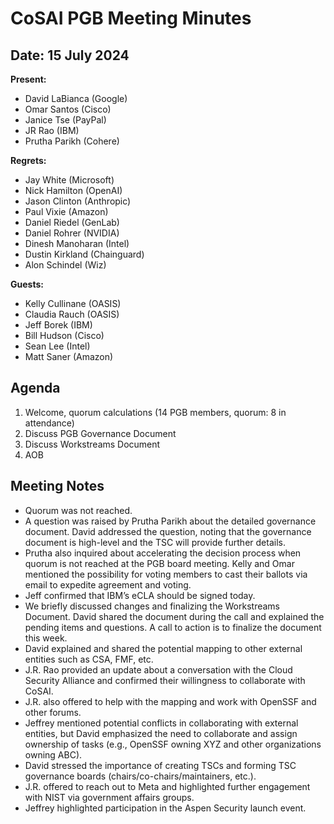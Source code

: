 # CoSAI PGB Meeting Minutes

## Date: 15 July 2024

**Present:**
- David LaBianca (Google)
- Omar Santos (Cisco)
- Janice Tse (PayPal)
- JR Rao (IBM)
- Prutha Parikh (Cohere)

**Regrets:**
- Jay White (Microsoft)
- Nick Hamilton (OpenAI)
- Jason Clinton (Anthropic)
- Paul Vixie (Amazon)
- Daniel Riedel (GenLab)
- Daniel Rohrer (NVIDIA)
- Dinesh Manoharan (Intel)
- Dustin Kirkland (Chainguard)
- Alon Schindel (Wiz)

**Guests:**
- Kelly Cullinane (OASIS)
- Claudia Rauch (OASIS)
- Jeff Borek (IBM)
- Bill Hudson (Cisco)
- Sean Lee (Intel)
- Matt Saner (Amazon)

## Agenda
1. Welcome, quorum calculations (14 PGB members, quorum: 8 in attendance)
2. Discuss PGB Governance Document
3. Discuss Workstreams Document
4. AOB

## Meeting Notes
- Quorum was not reached.
- A question was raised by Prutha Parikh about the detailed governance document. David addressed the question, noting that the governance document is high-level and the TSC will provide further details.
- Prutha also inquired about accelerating the decision process when quorum is not reached at the PGB board meeting. Kelly and Omar mentioned the possibility for voting members to cast their ballots via email to expedite agreement and voting.
- Jeff confirmed that IBM’s eCLA should be signed today.
- We briefly discussed changes and finalizing the Workstreams Document. David shared the document during the call and explained the pending items and questions. A call to action is to finalize the document this week.
- David explained and shared the potential mapping to other external entities such as CSA, FMF, etc.
- J.R. Rao provided an update about a conversation with the Cloud Security Alliance and confirmed their willingness to collaborate with CoSAI.
- J.R. also offered to help with the mapping and work with OpenSSF and other forums.
- Jeffrey mentioned potential conflicts in collaborating with external entities, but David emphasized the need to collaborate and assign ownership of tasks (e.g., OpenSSF owning XYZ and other organizations owning ABC).
- David stressed the importance of creating TSCs and forming TSC governance boards (chairs/co-chairs/maintainers, etc.).
- J.R. offered to reach out to Meta and highlighted further engagement with NIST via government affairs groups.
- Jeffrey highlighted participation in the Aspen Security launch event.
